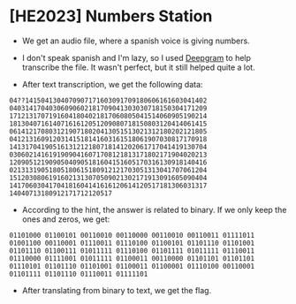 # [HE2023] Numbers Station

- We get an audio file, where a spanish voice is giving numbers.

- I don't speak spanish and I'm lazy, so I used [Deepgram](https://deepgram.com/product/transcription/) to help transcribe the file. It wasn't perfect, but it still helped quite a lot.

- After text transcription, we get the following data:

```
04??1415041304070907171603091709180606161603041402
04031417040306090602181709041303030718150304171209
17121317071916041804021817060805041514060905190214
18130407161407161612051209080718150803120414061415
06141217080312190718020413051513021312180202121805
04121316091203141518141603161518061907030817170918
14131704190516131212180718141202061717041419130704
03060214161919090416071708121813171802171904020213
12090512190905040905181604151605170316130918140416
02131319051805180615180912121703051313041707061204
15120308061916021313070509021302171913091605090404
14170603041704181604141616120614120517181306031317
14040713180912171712120517
```

- According to the hint, the answer is related to binary. If we only keep the ones and zeros, we get:

```
01101000 01100101 00110010 00110000 00110010 00110011 01111011 01001100 00110001 01110011 01110100 01100101 01101110 01101001 01101110 01100111 01011111 01110100 01101111 01011111 01110011 01110000 01111001 01011111 01100011 00110000 01101101 01101101 01110101 01101110 01101001 01100011 01100001 01110100 00110001 01101111 01101110 01110011 01111101
```

- After translating from binary to text, we get the flag.
